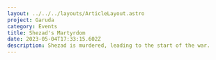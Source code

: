 ```yaml
---
layout: ../../../layouts/ArticleLayout.astro
project: Garuda
category: Events
title: Shezad's Martyrdom
date: 2023-05-04T17:33:15.602Z
description: Shezad is murdered, leading to the start of the war.
---
```


